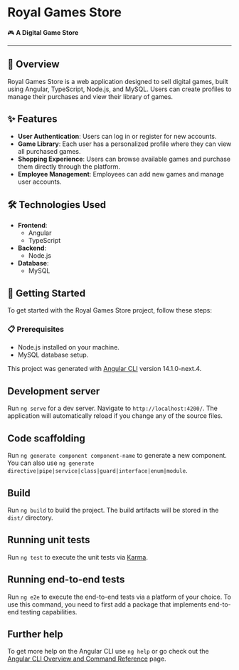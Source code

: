 # Royal Games Store

🎮 **A Digital Game Store**

---

## 📖 Overview

Royal Games Store is a web application designed to sell digital games, built using Angular, TypeScript, Node.js, and MySQL. Users can create profiles to manage their purchases and view their library of games.

## ✨ Features

- **User Authentication**: Users can log in or register for new accounts.
- **Game Library**: Each user has a personalized profile where they can view all purchased games.
- **Shopping Experience**: Users can browse available games and purchase them directly through the platform.
- **Employee Management**: Employees can add new games and manage user accounts.

## 🛠️ Technologies Used

- **Frontend**: 
  - Angular
  - TypeScript
- **Backend**: 
  - Node.js
- **Database**: 
  - MySQL

## 🚀 Getting Started

To get started with the Royal Games Store project, follow these steps:

### 📋 Prerequisites

- Node.js installed on your machine.
- MySQL database setup.

This project was generated with [Angular CLI](https://github.com/angular/angular-cli) version 14.1.0-next.4.

## Development server

Run `ng serve` for a dev server. Navigate to `http://localhost:4200/`. The application will automatically reload if you change any of the source files.

## Code scaffolding

Run `ng generate component component-name` to generate a new component. You can also use `ng generate directive|pipe|service|class|guard|interface|enum|module`.

## Build

Run `ng build` to build the project. The build artifacts will be stored in the `dist/` directory.

## Running unit tests

Run `ng test` to execute the unit tests via [Karma](https://karma-runner.github.io).

## Running end-to-end tests

Run `ng e2e` to execute the end-to-end tests via a platform of your choice. To use this command, you need to first add a package that implements end-to-end testing capabilities.

## Further help

To get more help on the Angular CLI use `ng help` or go check out the [Angular CLI Overview and Command Reference](https://angular.io/cli) page.
